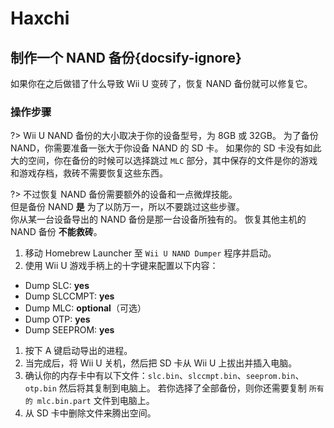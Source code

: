 # Haxchi

## 制作一个 NAND 备份{docsify-ignore}

如果你在之后做错了什么导致 Wii U 变砖了，恢复 NAND 备份就可以修复它。

### 操作步骤

?> Wii U NAND 备份的大小取决于你的设备型号，为 8GB 或 32GB。 为了备份 NAND，你需要准备一张大于你设备 NAND 的 SD 卡。 如果你的 SD 卡没有如此大的空间，你在备份的时候可以选择跳过 `MLC` 部分，其中保存的文件是你的游戏和游戏存档，救砖不需要恢复这些东西。

?> 不过恢复 NAND 备份需要额外的设备和一点微焊技能。 <br>但是备份 NAND **是** 为了以防万一，所以不要跳过这些步骤。 <br>你从某一台设备导出的 NAND 备份是那一台设备所独有的。 恢复其他主机的 NAND 备份 **不能救砖**。

1. 移动 Homebrew Launcher 至 `Wii U NAND Dumper` 程序并启动。
1. 使用 Wii U 游戏手柄上的十字键来配置以下内容：
 - Dump SLC: **yes**
 - Dump SLCCMPT: **yes**
 - Dump MLC: **optional**（可选）
 - Dump OTP: **yes**
 - Dump SEEPROM: **yes**
1. 按下 A 键启动导出的进程。
1. 当完成后，将 Wii U 关机，然后把 SD 卡从 Wii U 上拔出并插入电脑。
1. 确认你的内存卡中有以下文件：`slc.bin`、`slccmpt.bin`、`seeprom.bin`、`otp.bin` 然后将其复制到电脑上。 若你选择了全部备份，则你还需要复制 `所有的 mlc.bin.part` 文件到电脑上。
1. 从 SD 卡中删除文件来腾出空间。